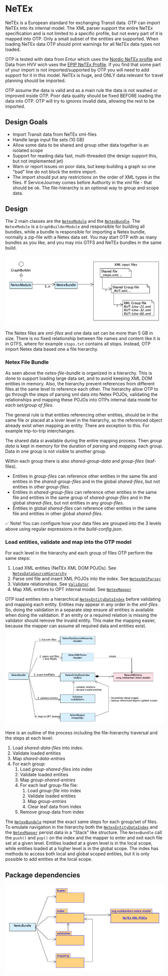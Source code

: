 # NeTEx

NeTEx is a European standard for exchanging Transit data. OTP can import NeTEx into its internal
model. The XML parser support the entire NeTEx specification and is not limited to a specific
profile, but not every part of it is mapped into OTP. Only a small subset of the entities are
supported. When loading NeTEx data OTP should print warnings for all NeTEx data types not loaded.

OTP is tested with data from Entur which uses
the [Nordic NeTEx profile](https://enturas.atlassian.net/wiki/spaces/PUBLIC/pages/728891481/Nordic+NeTEx+Profile) 
and Data from HVV wich uses the [EPIP NeTEx Profile](http://www.normes-donnees-tc.org/wp-content/uploads/2019/11/WI00278457-TS16614-4-FV-e-Latest-Draft-sent-to-CEN.pdf). 
If you find that some part of your import is not imported/supported by OTP you will need to add
support for it in this model. NeTEx is huge, and ONLY data relevant for travel planning should be
imported.

OTP assume the data is valid and as a main rule the data is not washed or improved inside OTP. Poor
data quality should be fixed BEFORE loading the data into OTP. OTP will try to _ignores_ invalid
data, allowing the rest to be imported.

## Design Goals

- Import Transit data from NeTEx xml-files
- Handle large input file sets (10 GB)
- Allow some data to be shared and group other data together is an isolated scope
- Support for reading data fast, multi-threaded (the design support this, but not implemented jet)
- Warn or report issues on poor data, but keep building a graph so one "bad" line do not block the
  entire import.
- The import should put any restrictions on the order of XML types in the files. If ServiceJourney
  comes before Authority in the xml file - that should be ok. The file-hierarchy is an optional way
  to group and scope data.

## Design

The 2 main classes are the [`NetexModule`](NetexModule.java) and
the [`NetexBundle`](NetexBundle.java). The `NetexModule` is a `GraphBuilderModule` and responsible
for building all bundles, while a bundle is responsible for importing a Netex bundle, normally a
zip-file with a Netex data set. You may start OTP with as many bundles as you like, and you may mix
GTFS and NeTEx bundles in the same build.

![Design overview](images/DesignOverview.png)

The Netex files are _xml-files_ and one data set can be more than 5 GB in size. There is no fixed
relationship between file names and content like it is in GTFS, where for example `stops.txt`
contains all stops. Instead, OTP import Netex data based one a file hierarchy.

### Netex File Bundle

As seen above the _netex-file-bundle_ is organized in a hierarchy. This is done to support loading
large data set, and to avoid keeping XML DOM entities in memory. Also, the hierarchy prevent
references from different files at the same level to reference each other. The hierarchy allow OTP
to go through the steps of parsing xml data into Netex POJOs, validating the relationships and
mapping these POJOs into OTPs internal data model for *each set/group of files*.

The general rule is that entities referencing other entities, should be in the same file or placed
at a lover level in the hierarchy, so the referenced object already exist when mapping an entity.
There are exception to this. For example trip-to-trip interchanges.

The shared data si available during the entire mapping process. Then _group data_ is kept in memory
for the duration of _parsing_ and _mapping_ each group. Data in one group is not visible to another
group.

Within each group there is also _shared-group-data_ and _group-files_ (leaf-files).

- Entities in _group-files_ can reference other entities in the same file and entities in the
  _shared-group-files_ and in the global _shared-files_, but not entities in other _group-files_.
- Entities in _shared-group-files_ can reference other entities in the same file and entities in the
  same group of _shared-group-files_ and in the global _shared-files_, but not entities in any
  _group-files_.
- Entities in global _shared-files_ can reference other entities in the same file and entities in
  other global _shared-files_.

✅ Note! You can configure how your data files are grouped into the 3 levels above using regular
expressions in the _build-config.json_.

### Load entities, validate and map into the OTP model

For each level in the hierarchy and each group of files OTP perform the same steps:

1. Load XML entities (NeTEx XML DOM POJOs).
   See [`NetexDataSourceHierarchy`](loader/NetexDataSourceHierarchy.java)
1. Parse xml file and insert XML POJOs into the index.
   See [`NetexXmlParser`](loader/NetexXmlParser.java)
1. Validate relationships. See [`Validator`](validation/Validator.java)
1. Map XML entities to OPT internal model. See [`NetexMapper`](mapping/NetexMapper.java)

OTP load entities into a hierarchical [`NetexEntityDataIndex`](index/NetexEntityDataIndex.java)
before validating and mapping each entity. Entities may appear in any order in the _xml-files_. So,
doing the validation in a separate step ensure all entities is available when doing the validation.
If an entity or a required relation is missing the validator should remove the invalid entity. This
make the mapping easier, because the mapper can assume all required data and entities exist.

![Collaboration diagram](images/Collaboration.png)

Here is an outline of the process including the file-hierarchy traversal and the steps at each
level:

1. Load _shared-data-files_ into _index_.
1. Validate loaded entities
1. Map _shared-data-entries_
1. For each group:
    1. Load _group-shared-files_ into index
    1. Validate loaded entities
    1. Map _group-shared-entries_
    1. For each leaf group-file file:
        1. Load _group-file_ into index
        1. Validate loaded entities
        1. Map _group-entries_
        1. Clear leaf data from index
    1. Remove group data from index

The [`NetexBundele`](NetexBundle.java) repeat the exact same steps for each group/set of files. To
emulate navigation in the hierarchy both the [`NetexEntityDataIndex`](index/NetexEntityIndex.java)
and the [`NetexMapper`](mapping/NetexMapper.java) persist data in a "Stack" like structure. The
`NetexBundle` call the `push()` and `pop()` on the index and the mapper to enter and exit each file
set at a given level. Entities loaded at a given level is in the local scope, while entities loaded
at a higher level is in the global scope. The index has methods to access both local and global
scoped entities, but it is only possible to add entities at the local scope.

## Package dependencies

![Package dependencies](images/PackageDependencies.png)


